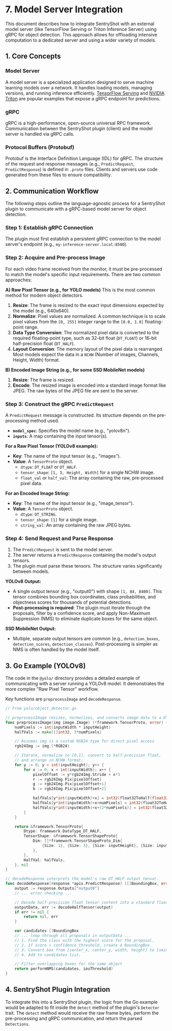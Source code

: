 # 7. Model Server Integration

This document describes how to integrate SentryShot with an external model server (like TensorFlow Serving or Triton Inference Server) using gRPC for object detection. This approach allows for offloading intensive computation to a dedicated server and using a wider variety of models.

## 1. Core Concepts

### Model Server
A model server is a specialized application designed to serve machine learning models over a network. It handles loading models, managing versions, and running inference efficiently. [TensorFlow Serving](https://www.tensorflow.org/tfx/guide/serving) and [NVIDIA Triton](https://developer.nvidia.com/nvidia-triton-inference-server) are popular examples that expose a gRPC endpoint for predictions.

### gRPC
gRPC is a high-performance, open-source universal RPC framework. Communication between the SentryShot plugin (client) and the model server is handled via gRPC calls.

### Protocol Buffers (Protobuf)
Protobuf is the Interface Definition Language (IDL) for gRPC. The structure of the request and response messages (e.g., `PredictRequest`, `PredictResponse`) is defined in `.proto` files. Clients and servers use code generated from these files to ensure compatibility.

## 2. Communication Workflow

The following steps outline the language-agnostic process for a SentryShot plugin to communicate with a gRPC-based model server for object detection.

### Step 1: Establish gRPC Connection
The plugin must first establish a persistent gRPC connection to the model server's endpoint (e.g., `my-inference-server.local:8500`).

### Step 2: Acquire and Pre-process Image
For each video frame received from the monitor, it must be pre-processed to match the model's specific input requirements. There are two common approaches:

**A) Raw Pixel Tensor (e.g., for YOLO models)**
This is the most common method for modern object detectors.
1.  **Resize**: The frame is resized to the exact input dimensions expected by the model (e.g., 640x640).
2.  **Normalize**: Pixel values are normalized. A common technique is to scale pixel values from the `[0, 255]` integer range to the `[0.0, 1.0]` floating-point range.
3.  **Data Type Conversion**: The normalized pixel data is converted to the required floating-point type, such as 32-bit float (`DT_FLOAT`) or 16-bit half-precision float (`DT_HALF`).
4.  **Layout Conversion**: The memory layout of the pixel data is rearranged. Most models expect the data in a `NCHW` (Number of images, Channels, Height, Width) format.

**B) Encoded Image String (e.g., for some SSD MobileNet models)**
1.  **Resize**: The frame is resized.
2.  **Encode**: The resized image is encoded into a standard image format like JPEG. The raw bytes of the JPEG file are sent to the server.

### Step 3: Construct the gRPC `PredictRequest`
A `PredictRequest` message is constructed. Its structure depends on the pre-processing method used.

*   **`model_spec`**: Specifies the model name (e.g., "yolov8n").
*   **`inputs`**: A map containing the input tensor(s).

**For a Raw Pixel Tensor (YOLOv8 example):**
*   **Key**: The name of the input tensor (e.g., "images").
*   **Value**: A `TensorProto` object.
    *   `dtype`: `DT_FLOAT` or `DT_HALF`.
    *   `tensor_shape`: `[1, 3, Height, Width]` for a single NCHW image.
    *   `float_val` or `half_val`: The array containing the raw, pre-processed pixel data.

**For an Encoded Image String:**
*   **Key**: The name of the input tensor (e.g., "image_tensor").
*   **Value**: A `TensorProto` object.
    *   `dtype`: `DT_STRING`.
    *   `tensor_shape`: `[1]` for a single image.
    *   `string_val`: An array containing the raw JPEG bytes.

### Step 4: Send Request and Parse Response
1.  The `PredictRequest` is sent to the model server.
2.  The server returns a `PredictResponse` containing the model's output tensors.
3.  The plugin must parse these tensors. The structure varies significantly between models.

**YOLOv8 Output:**
*   A single output tensor (e.g., "output0") with shape `[1, 84, 8400]`. This tensor combines bounding box coordinates, class probabilities, and objectness scores for thousands of potential detections.
*   **Post-processing is required**: The plugin must iterate through the proposals, filter by a confidence score, and apply Non-Maximum Suppression (NMS) to eliminate duplicate boxes for the same object.

**SSD MobileNet Output:**
*   Multiple, separate output tensors are common (e.g., `detection_boxes`, `detection_scores`, `detection_classes`). Post-processing is simpler as NMS is often handled by the model itself.

## 3. Go Example (YOLOv8)

The code in the `@yolo/` directory provides a detailed example of communicating with a server running a YOLOv8 model. It demonstrates the more complex "Raw Pixel Tensor" workflow.

Key functions are `preprocessImage` and `decodeResponse`.

```go
// From yolo/object_detector.go

// preprocessImage resizes, normalizes, and converts image data to a DT_HALF tensor.
func preprocessImage(img image.Image) (*framework.TensorProto, error) {
	numPixels := int(inputWidth * inputHeight)
	halfVals := make([]int32, 3*numPixels)

	// Assumes img is a custom RGB24 type for direct pixel access
	rgb24Img := img.(*RGB24)

	// Iterate, normalize to [0,1], convert to half-precision float,
	// and arrange in NCHW format.
	for y := 0; y < int(inputHeight); y++ {
		for x := 0; x < int(inputWidth); x++ {
			pixelOffset := y*rgb24Img.Stride + x*3
			r := rgb24Img.Pix[pixelOffset]
			g := rgb24Img.Pix[pixelOffset+1]
			b := rgb24Img.Pix[pixelOffset+2]

			halfVals[y*int(inputWidth)+x] = int32(float32ToHalf(float32(r) / 255.0))
			halfVals[y*int(inputWidth)+x+numPixels] = int32(float32ToHalf(float32(g) / 255.0))
			halfVals[y*int(inputWidth)+x+(2*numPixels)] = int32(float32ToHalf(float32(b) / 255.0))
		}
	}

	return &framework.TensorProto{
		Dtype: framework.DataType_DT_HALF,
		TensorShape: &framework.TensorShapeProto{
			Dim: []*framework.TensorShapeProto_Dim{
				{Size: 1}, {Size: 3}, {Size: inputHeight}, {Size: inputWidth},
			},
		},
		HalfVal: halfVals,
	}, nil
}

// decodeResponse interprets the model's raw DT_HALF output tensor.
func decodeResponse(response *apis.PredictResponse) ([]BoundingBox, error) {
	output := response.Outputs["output0"]
	// ... error checking ...

	// Decode half-precision float tensor content into a standard float32 slice.
	outputData, err := decodeHalfTensor(output)
	if err != nil {
		return nil, err
	}

	var candidates []BoundingBox
	// ... loop through all proposals in outputData ...
	// 1. Find the class with the highest score for the proposal.
	// 2. If score > confidence_threshold, create a BoundingBox.
	// 3. Convert box from [center_x, center_y, width, height] to [xmin, ymin, xmax, ymax].
	// 4. Add to candidates list.

	// Filter overlapping boxes for the same object
	return performNMS(candidates, iouThreshold)
}
```

## 4. SentryShot Plugin Integration

To integrate this into a SentryShot plugin, the logic from the Go example would be adapted to fit inside the `detect` method of the plugin's `Detector` trait. The `detect` method would receive the raw frame bytes, perform the pre-processing and gRPC communication, and return the parsed `Detections`.